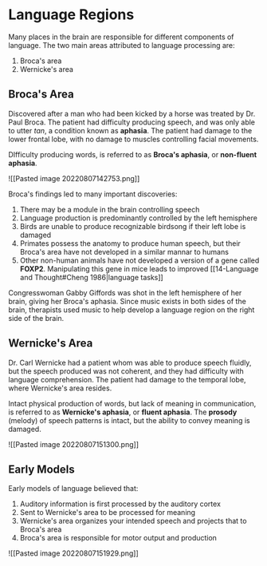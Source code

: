 # Language Regions
Many places in the brain are responsible for different components of language. The two main areas attributed to language processing are:
1. Broca's area
2. Wernicke's area

## Broca's Area
Discovered after a man who had been kicked by a horse was treated by Dr. Paul Broca. The patient had difficulty producing speech, and was only able to utter *tan*, a condition known as **aphasia**. The patient had damage to the lower frontal lobe, with no damage to muscles controlling facial movements.

DIfficulty producing words, is referred to as **Broca's aphasia**, or **non-fluent aphasia**.

![[Pasted image 20220807142753.png]]

Broca's findings led to many important discoveries:
1. There may be a module in the brain controlling speech
2. Language production is predominantly controlled by the left hemisphere
3. Birds are unable to produce recognizable birdsong if their left lobe is damaged
4. Primates possess the anatomy to produce human speech, but their Broca's area have not developed in a similar mannar to humans
5. Other non-human animals have not developed a version of a gene called **FOXP2**. Manipulating this gene in mice leads to improved [[14-Language and Thought#Cheng 1986|language tasks]]

Congresswoman Gabby Giffords was shot in the left hemisphere of her brain, giving her Broca's aphasia. Since music exists in both sides of the brain, therapists used music to help develop a language region on the right side of the brain.

## Wernicke's Area
Dr. Carl Wernicke had a patient whom was able to produce speech fluidly, but the speech produced was not coherent, and they had difficulty with language comprehension. The patient had damage to the temporal lobe, where Wernicke's area resides.

Intact physical production of words, but lack of meaning in communication, is referred to as **Wernicke's aphasia**, or **fluent aphasia**. The **prosody** (melody) of speech patterns is intact, but the ability to convey meaning is damaged.

![[Pasted image 20220807151300.png]]

## Early Models
Early models of language believed that:
1. Auditory information is first processed by the auditory cortex
2. Sent to Wernicke's area to be processed for meaning
3. Wernicke's area organizes your intended speech and projects that to Broca's area
4. Broca's area is responsible for motor output and production

![[Pasted image 20220807151929.png]]
